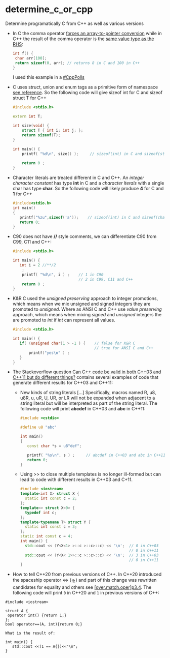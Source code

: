 # determine_c_or_cpp

Determine programatically C from C++ as well as various versions

- In C the comma operator [forces an array-to-pointer conversion](https://t.co/jFGCC1PtPv) while in C++ the result of the comma operator is the [same value type as the RHS](https://t.co/tAcPqto738):

    ```cpp
    int f() {
     char arr[100];
     return sizeof(0, arr); // returns 8 in C and 100 in C++
    }
    ```

    I used this example in a [#CppPolls](https://twitter.com/shafikyaghmour/status/1193787548176248832)

- C uses struct, union and enum tags as a primitive form of namespace [see reference](https://stackoverflow.com/a/21793332/1708801). So the following code will give sizeof int for C and sizeof struct T for C++

    ```cpp
    #include <stdio.h> 

    extern int T; 

    int size(void) { 
        struct T { int i; int j; }; 
        return sizeof(T); 
    } 

    int main() { 
        printf( "%d\n", size() );     // sizeof(int) in C and sizeof(struct T) in C++
        
        return 0 ;
    }
    ```

- Character literals are treated different in C and C++. An *integer character constant* has type **int** in C and a *character lterals* with a single char has type **char**. So the following code will likely produce **4** for C and **1** for C++

    ```cpp
    #include<stdio.h>
    int main()
    {
       printf("%zu",sizeof('a'));    // sizeof(int) in C and sizeof(char) in C++
       return 0;
    }
    ```
    
- C90 does not have **//** style comments, we can differentiate C90 from C99, C11 and C++:

    ```cpp
    #include <stdio.h>

    int main() {
       int i = 2 //**/2
        ;
        printf( "%d\n", i ) ;    // 1 in C90
                                 // 2 in C99, C11 and C++
        return 0 ;
    }
    ```
    
- K&R C used the *unsigned preserving* approach to integer promotions, which means when we mix unsigned and signed integers they are promoted to *unsigned*. Where as ANSI C and C++ use *value preserving* approach, which means when mixing *signed* and *unsigned* integers the are promoted to *int* if *int* can represent all values. 

    ```cpp
    #include <stdio.h>

    int main() {
       if( (unsigned char)1 > -1 ) {    // false for K&R C
                                        // true for ANSI C and C++
           printf("yes\n" ) ;  
       } 
    }

    ```

- The Stackoverflow question [Can C++ code be valid in both C++03 and C++11 but do different things?](https://stackoverflow.com/q/23047198/1708801) contains several examples of code that generate different results for C++03 and C++11:
    - New kinds of string literals [...] Specifically, macros named R, u8, u8R, u, uR, U, UR, or LR will not be expanded when adjacent to a string literal but will be interpreted as part of the string literal. The following code will print **abcdef** in C++03 and **abc** in C++11:

        ```cpp
        #include <cstdio>

        #define u8 "abc"

        int main()
        {
           const char *s = u8"def";
    
           printf( "%s\n", s ) ;     // abcdef in C++03 and abc in C++11
           return 0;
        }
        ```

   - Using >> to close multiple templates is no longer ill-formed but can lead to code with different results in C++03 and C+11.
   
        ```cpp
        #include <iostream>
        template<int I> struct X {
          static int const c = 2;
        };
        template<> struct X<0> {
          typedef int c;
        };
        template<typename T> struct Y {
          static int const c = 3;
        };
        static int const c = 4;
        int main() {
          std::cout << (Y<X<1> >::c >::c>::c) << '\n';  // 0 in C++03 
                                                        // 0 in C++11
          std::cout << (Y<X< 1>>::c >::c>::c) << '\n';  // 3 in C++03
                                                        // 0 in C++11
        }
        ```

- How to tell C++20 from previous versions of C++. In C++20  introduced the spaceship operator <=> (🛸) and part of this change was rewritten candidates for equality and others see [\[over.match.oper\]p3.4](http://eel.is/c++draft/over.match.oper#3.4). The following code will print `0` in C++20 and `1` in previous versions of C++:

```
#include <iostream>

struct A {
 operator int() {return 1;}
};
bool operator==(A, int){return 0;}

What is the result of:

int main() {
   std::cout <<(1 == A{})<<"\n";
}

```
